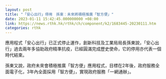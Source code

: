```yaml
---
layout: post
title: "「安心出行」停用　孫東︰未來將積極推廣「智方便」"
date: 2023-01-11 15:42:45.000000000 +08:00
link: https://news.rthk.hk/rthk/ch/component/k2/1683445-20230111.htm
categories: rthk
---
```


應用程式「安心出行」已正式停止運作，創新科技及工業局局長孫東說，「安心出行」過去兩年多協助政府精準抗疫，已經圓滿完成歷史使命，它的停用亦代表一個時代結束。

孫東又說，政府未來會積極推廣「智方便」應用程式，目標在2年後，政府服務全面電子化，3年內全面採用「智方便」，實現政府服務「一網通辦」。
